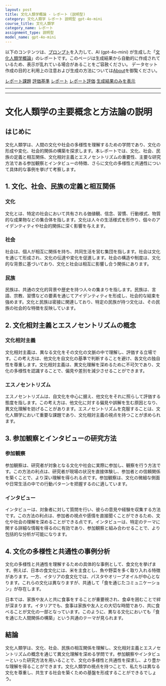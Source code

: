 ```yaml
---
layout: post
title: 文化人類学概論 - レポート (説明型)
category: 文化人類学 レポート 説明型 gpt-4o-mini
course_title: 文化人類学
category_name: レポート
assignment_type: 説明型
model_name: gpt-4o-mini
---
```


以下のコンテンツは、[プロンプト](https://github.com/takedatoshiyuki/synthetic_assignments/tree/main/generated/文化人類学/gpt-4o-mini/prompt_レポート-説明型.md)を入力して、AI (gpt-4o-mini) が生成した「[文化人類学概論](/contents/文化人類学/)」のレポートです。このページは生成結果から自動的に作成されているため、表示が乱れている場合があることをご容赦ください。
データセット作成の目的と利用上の注意および生成の方法については[About](/About)を御覧ください。

[レポート課題](../レポート課題-説明型)
[評価基準](../評価基準-説明型)
[レポート](../レポート-説明型)
[レポート評価](../レポート評価-説明型)
[生成結果のみを表示](https://github.com/takedatoshiyuki/synthetic_assignments/tree/main/generated/文化人類学/gpt-4o-mini/レポート-説明型.md)
  

***
***
  
# 文化人類学の主要概念と方法論の説明

## はじめに

文化人類学は、人間の文化や社会の多様性を理解するための学問であり、文化の形成や変化、社会的関係の構築を探求します。本レポートでは、文化、社会、民族の定義と相互関係、文化相対主義とエスノセントリズムの重要性、主要な研究方法である参加観察とインタビューの特徴、さらに文化の多様性と共通性について具体的な事例を挙げて考察します。

## 1. 文化、社会、民族の定義と相互関係

### 文化

文化とは、特定の社会において共有される価値観、信念、習慣、行動様式、物質的な成果物などの集合体を指します。文化は人々の生活様式を形作り、個々のアイデンティティや社会的関係に深く影響を与えます。

### 社会

社会は、個人が相互に関係を持ち、共同生活を営む集団を指します。社会は文化を通じて形成され、文化の伝達や変化を促進します。社会の構造や制度は、文化的な背景に基づいており、文化と社会は相互に影響し合う関係にあります。

### 民族

民族は、共通の文化的背景や歴史を持つ人々の集まりを指します。民族は、言語、宗教、習慣などの要素を通じてアイデンティティを形成し、社会的な結束を強めます。文化と民族は密接に関連しており、特定の民族が持つ文化は、その民族の社会的な特徴を反映しています。

## 2. 文化相対主義とエスノセントリズムの概念

### 文化相対主義

文化相対主義は、異なる文化をその文化の文脈の中で理解し、評価する立場です。この考え方は、他文化を自文化の基準で判断することを避け、各文化の独自性を尊重します。文化相対主義は、異文化理解を深めるために不可欠であり、文化の多様性を認識することで、偏見や差別を減少させることができます。

### エスノセントリズム

エスノセントリズムは、自文化を中心に据え、他文化をそれに照らして評価する態度を指します。この考え方は、他文化に対する偏見や誤解を生む原因となり、異文化理解を妨げることがあります。エスノセントリズムを克服することは、文化人類学において重要な課題であり、文化相対主義の視点を持つことが求められます。

## 3. 参加観察とインタビューの研究方法

### 参加観察

参加観察は、研究者が対象となる文化や社会に実際に参加し、観察を行う方法です。この方法の利点は、研究者が現場の状況を直接体験し、参加者との信頼関係を築くことで、より深い理解を得られる点です。参加観察は、文化の微細な側面や日常生活の中での行動パターンを把握するのに適しています。

### インタビュー

インタビューは、対象者に対して質問を行い、彼らの意見や経験を収集する方法です。この方法の利点は、参加者の視点や感情を直接聞くことができるため、文化や社会の理解を深めることができる点です。インタビューは、特定のテーマに関する詳細な情報を得るのに有効であり、参加観察と組み合わせることで、より包括的な分析が可能になります。

## 4. 文化の多様性と共通性の事例分析

文化の多様性と共通性を理解するための具体的な事例として、食文化を挙げます。例えば、日本の食文化には、米を主食とし、魚や野菜を多く取り入れる特徴があります。一方、イタリアの食文化では、パスタやオリーブオイルが中心となります。これらの文化は異なりますが、共通して「食を通じたコミュニケーション」が存在します。

日本では、家族や友人と共に食事をすることが重要視され、食卓を囲むことで絆が深まります。イタリアでも、食事は家族や友人との大切な時間であり、共に食べることが文化の一部となっています。このように、異なる文化においても「食を通じた人間関係の構築」という共通のテーマが見られます。

## 結論

文化人類学は、文化、社会、民族の相互関係を理解し、文化相対主義とエスノセントリズムの概念を通じて異文化理解を深める学問です。参加観察やインタビューといった研究方法を用いることで、文化の多様性と共通性を探求し、より豊かな理解を得ることができます。文化人類学の視点を持つことで、私たちは異なる文化を尊重し、共生する社会を築くための基盤を形成することができるでしょう。
